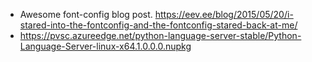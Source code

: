 
  [_metadata_title]:- "Links worth saving"
  [_metadata_date]:- "2019-01-13"
  [_metadata_tags]:- "links"


- Awesome font-config blog post. https://eev.ee/blog/2015/05/20/i-stared-into-the-fontconfig-and-the-fontconfig-stared-back-at-me/
-  https://pvsc.azureedge.net/python-language-server-stable/Python-Language-Server-linux-x64.1.0.0.0.nupkg
